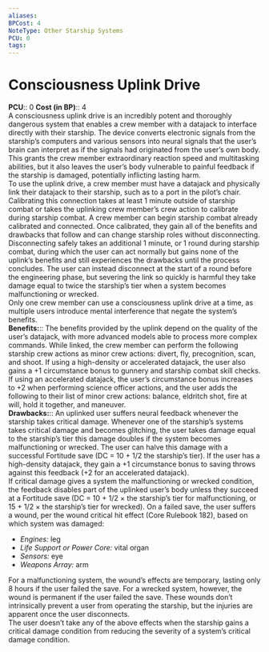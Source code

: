 ```yaml
---
aliases: 
BPCost: 4
NoteType: Other Starship Systems
PCU: 0
tags: 
---
```


# Consciousness Uplink Drive

**PCU**:: 0
**Cost (in BP)**:: 4  
A consciousness uplink drive is an incredibly potent and thoroughly dangerous system that enables a crew member with a datajack to interface directly with their starship. The device converts electronic signals from the starship’s computers and various sensors into neural signals that the user’s brain can interpret as if the signals had originated from the user’s own body. This grants the crew member extraordinary reaction speed and multitasking abilities, but it also leaves the user’s body vulnerable to painful feedback if the starship is damaged, potentially inflicting lasting harm.  
To use the uplink drive, a crew member must have a datajack and physically link their datajack to their starship, such as to a port in the pilot’s chair. Calibrating this connection takes at least 1 minute outside of starship combat or takes the uplinking crew member’s crew action to calibrate during starship combat. A crew member can begin starship combat already calibrated and connected. Once calibrated, they gain all of the benefits and drawbacks that follow and can change starship roles without disconnecting. Disconnecting safely takes an additional 1 minute, or 1 round during starship combat, during which the user can act normally but gains none of the uplink’s benefits and still experiences the drawbacks until the process concludes. The user can instead disconnect at the start of a round before the engineering phase, but severing the link so quickly is harmful
they take damage equal to twice the starship’s tier when a system becomes malfunctioning or wrecked.  
Only one crew member can use a consciousness uplink drive at a time, as multiple users introduce mental interference that negate the system’s benefits.  
**Benefits:**:: The benefits provided by the uplink depend on the quality of the user’s datajack, with more advanced models able to process more complex commands. While linked, the crew member can perform the following starship crew actions as minor crew actions: divert, fly, precognition, scan, and shoot. If using a high-density or accelerated datajack, the user also gains a +1 circumstance bonus to gunnery and starship combat skill checks. If using an accelerated datajack, the user’s circumstance bonus increases to +2 when performing science officer actions, and the user adds the following to their list of minor crew actions: balance, eldritch shot, fire at will, hold it together, and maneuver.  
**Drawbacks:**:: An uplinked user suffers neural feedback whenever the starship takes critical damage. Whenever one of the starship’s systems takes critical damage and becomes glitching, the user takes damage equal to the starship’s tier
this damage doubles if the system becomes malfunctioning or wrecked. The user can halve this damage with a successful Fortitude save (DC = 10 + 1/2 the starship’s tier). If the user has a high-density datajack, they gain a +1 circumstance bonus to saving throws against this feedback (+2 for an accelerated datajack).  
If critical damage gives a system the malfunctioning or wrecked condition, the feedback disables part of the uplinked user’s body unless they succeed at a Fortitude save (DC = 10 + 1/2 × the starship’s tier for malfunctioning, or 15 + 1/2 × the starship’s tier for wrecked). On a failed save, the user suffers a wound, per the wound critical hit effect (Core Rulebook 182), based on which system was damaged:

-   _Engines:_ leg
-   _Life Support or Power Core:_ vital organ
-   _Sensors:_ eye
-   _Weapons Array:_ arm

For a malfunctioning system, the wound’s effects are temporary, lasting only 8 hours if the user failed the save. For a wrecked system, however, the wound is permanent if the user failed the save. These wounds don’t intrinsically prevent a user from operating the starship, but the injuries are apparent once the user disconnects.  
The user doesn’t take any of the above effects when the starship gains a critical damage condition from reducing the severity of a system’s critical damage condition.